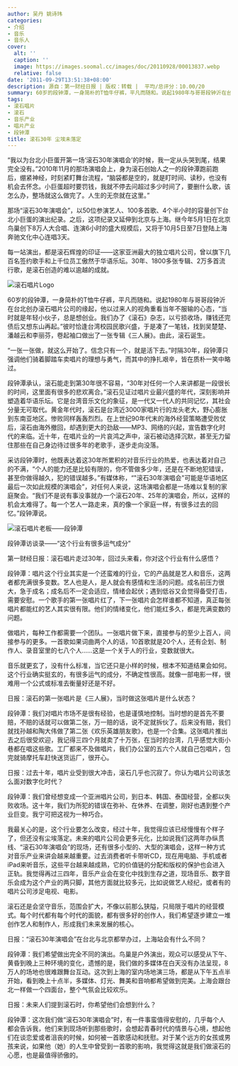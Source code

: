 ```yaml
---
author: 吴丹 姚诗玮
categories:
- 介绍
- 音乐
- 音乐人
cover:
  alt: ''
  caption: ''
  image: https://images.soomal.cc/images/doc/20110928/00013837.webp
  relative: false
date: '2011-09-29T13:51:38+08:00'
description: 源自：第一财经日报 | 版权：转载 |  平均/总评分：10.00/20
summary: 60岁的段钟潭，一身简朴的T恤牛仔裤，平凡而随和。说起1980年与哥哥段钟沂在台北创办滚石唱片公司的缘起，他以过来人的视角重看当年不服输的心态，“当时就是年轻小伙子，总是想创业。我们办了《滚石》杂志，以亏损收场，赚钱还完债后又想东山再起。”彼时恰逢台湾校园民歌兴盛，于是凑了一笔钱，找到吴楚楚、潘越云和李丽芬，卷起袖口做出了一张专辑……
tags:
- 滚石唱片
- 滚石
- 音乐产业
- 唱片产业
- 段钟潭
title: 滚石30年 尘埃未落定
---
```


“我以为台北小巨蛋开第一场‘滚石30年演唱会’的时候，我一定从头哭到尾，结果完全没有。”2010年11月的那场演唱会上，身为滚石创始人之一的段钟潭跑前跑后，绷紧神经，时刻紧盯舞台流程，“脑袋都是空的，就是盯时间、读秒，也没有机会去怀念。小巨蛋超时要罚钱，我就不停去问超过多少时间了，要删什么歌，该怎么办，整场就这么做完了。人生的无奈就在这里。”

那场“滚石30年演唱会”，以50位参演艺人、100多首歌、4个半小时的容量创下台北小巨蛋的演出纪录。之后，这项纪录又延伸到北京与上海。继今年5月1日在北京鸟巢创下8万人大合唱、连演6小时的盛大规模后，又将于10月5日至7日登陆上海奔驰文化中心连唱3天。

每一站演出，都是滚石辉煌的印证――这家亚洲最大的独立唱片公司，曾以旗下几百名签约歌手和上千位员工傲然于华语乐坛。30年、1800多张专辑、2万多首流行歌，是滚石创造的难以逾越的成就。

![滚石唱片Logo](https://images.soomal.cc/images/doc/20110928/00013837.webp)





60岁的段钟潭，一身简朴的T恤牛仔裤，平凡而随和。说起1980年与哥哥段钟沂在台北创办滚石唱片公司的缘起，他以过来人的视角重看当年不服输的心态，“当时就是年轻小伙子，总是想创业。我们办了《滚石》杂志，以亏损收场，赚钱还完债后又想东山再起。”彼时恰逢台湾校园民歌兴盛，于是凑了一笔钱，找到吴楚楚、潘越云和李丽芬，卷起袖口做出了一张专辑《三人展》。由此，滚石诞生。

“一张一张做，就这么开始了。信念只有一个，就是活下去。”时隔30年，段钟潭只强调他们骑着脚踏车卖唱片的理想与勇气，而其中的挣扎艰辛，皆在质朴一笑中略过。

段钟潭承认，滚石能走到第30年很不容易，“30年对任何一个人来讲都是一段很长的时间，这里面有很多的悲欢离合。”滚石见证过唱片业最兴盛的年代，深刻影响并塑造着华语乐坛。它是台湾音乐文化的象征，是一代又一代人的共同记忆，其社会分量无可取代。黄金年代时，滚石是台湾近3000家唱片行的龙头老大，野心膨胀到东南亚地区。惨败同样轰轰烈烈。在上世纪90年代末的海外经营策略遭受败仗后，滚石由海外撤回，却遇到更大的劲敌――MP3、网络的兴起，宣告数字化时代的来临。近十年，在唱片业的一片哀鸿之声中，滚石被动选择沉默，甚至无力留住那些在自己身边待过很多年的老歌手，逐步走向没落。

采访段钟潭时，他既表达着这30年所累积的对音乐行业的热爱，也表达着对自己的不满，“个人的能力还是比较有限的，你不管做多少年，还是在不断地犯错误，甚至你做得越久，犯的错误越多。”有媒体称，“"滚石30年演唱会"可能是华语地区最后一次如此规模的演唱会”，对任何人来说，这场演唱会都是一场难以复制的家庭聚会。“我们不是说有事没事就办一个滚石20年、25年的演唱会，所以，这样的机会太难得了。每一个艺人一路走来，真的像一个家庭一样，有很多过去的回忆。”段钟潭说。

![滚石唱片老板――段钟潭](https://images.soomal.cc/images/doc/20110928/00013838.webp)





段钟潭访谈录――“这个行业有很多运气成分”

第一财经日报：滚石唱片走过30年，回过头来看，你对这个行业有什么感悟？

段钟潭：唱片这个行业其实是一个还蛮难的行业，它的产品就是艺人和音乐，这两者都充满很多变数。艺人也是人，是人就会有感情和生活的问题。成名前压力很大，急于成名；成名后不一定会适应，情绪会起伏；遇到低谷又会觉得备受打击，需要安慰。一个歌手的第一张唱片红了，下一张唱片会怎样谁都不知道，真正每张唱片都能红的艺人其实很有限。他们的情绪变化，他们能红多久，都是充满变数的问题。

做唱片，每种工作都需要一个团队。一张唱片做下来，直接参与的至少上百人，间接参与的更多。一首歌如果词曲两个人的话，10首歌就是20个人，还有企划、制作人、录音室里的七八个人……这是一个关于人的行业，变数就很大。

音乐就更玄了，没有什么标准，当它还只是小样的时候，根本不知道结果会如何。这个行业确实挺玄的，有很多运气的成分，不确定性很高。就像一部电影一样，很难用一个公式或标准去衡量好还是不好。

日报：滚石的第一张唱片是《三人展》，当时做这张唱片是什么状态？

段钟潭：我们对唱片市场不是很有经验，也是谨慎地控制。当时想的是首先不要赔，不赔的话就可以做第二张，万一赔的话，说不定就拆伙了。后来没有赔，我们就找孙越和陶大伟做了第二张《欢乐英雄朋友歌》，也是一个合集。这张唱片推出去之后很受欢迎，我记得三四个月就卖了十万张，在当时的台湾，几乎感觉大街小巷都在唱这些歌。工厂都来不及做唱片，我们办公室的五六个人就自己包唱片，包完就骑摩托车赶快送货运厂，很开心。

日报：过去十年，唱片业受到很大冲击，滚石几乎也沉寂了。你认为唱片公司该怎么面对数字化时代？

段钟潭：我们曾经想变成一个亚洲唱片公司，到日本、韩国、泰国经营，全都以失败收场。这十年，我们为所犯的错误在弥补、在休养、在调整，刚好也遇到整个产业巨变。我宁可把这视为一种巧合。

我最关心的是，这个行业要怎么改变，经过十年，我觉得应该已经慢慢有个样子了，但还没有尘埃落定。未来的唱片公司会更多元化，比如说我们这两年办纵贯线、“滚石30年演唱会”的现场，还有很多小型的、大型的演唱会，这样一种方式对音乐产业来讲会越来越重要。过去消费者听卡带听CD，现在用电脑、手机或者iPad来听音乐，这些平台越来越成熟，它的价值链的分配和版权的保护也会进入正轨。我觉得再过三四年，音乐产业会在变化中找到生存之道，现场音乐、数字音乐会成为这个产业的两只脚，其他方面就比较多元，比如说做艺人经纪，或者有的唱片公司涉足电视、电影。

滚石还是会坚守音乐，范围会扩大，不像以前那么狭隘，只局限于唱片的经营模式。每个时代都有每个时代的面貌，都有很多好的创作人，我们希望逐步建立一堆创作艺人和制作人，形成我们未来发展的核心。

日报：“滚石30年演唱会”在台北与北京都举办过，上海站会有什么不同？

段钟潭：我们希望做出完全不同的演出。鸟巢是户外演出，观众可以感受从下午、黄昏到晚上三种环境的变化，遗憾的是，我们做的多媒体在白天没有办法呈现，8万人的场地也很难跟舞台互动。这次到上海的室内场地演三场，都是从下午五点半开始，看到晚上十点半，多媒体、灯光、舞美和音响都希望做到完美。上海会跟台北一样做一个四面台，整个气氛会比较欢乐。

日报：未来人们提到滚石时，你希望他们会想到什么？

段钟潭：这次我们做“滚石30年演唱会”时，有一件事蛮值得安慰的，几乎每个人都会告诉我，他们来到现场听到那些歌时，会想起青春时代的情景与心境，想起他们在谈恋爱或者沮丧的时候，如何被一首歌感动和抚慰。对于某个远方的女孩或男孩来说，如果他（她）的人生中曾受到一首歌的影响，我觉得这就是我们做滚石的心愿，也是最值得骄傲的。